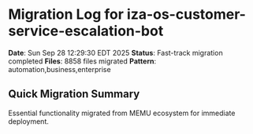 # Migration Log for iza-os-customer-service-escalation-bot

**Date**: Sun Sep 28 12:29:30 EDT 2025
**Status**: Fast-track migration completed
**Files**:     8858 files migrated
**Pattern**: automation,business,enterprise

## Quick Migration Summary
Essential functionality migrated from MEMU ecosystem for immediate deployment.
